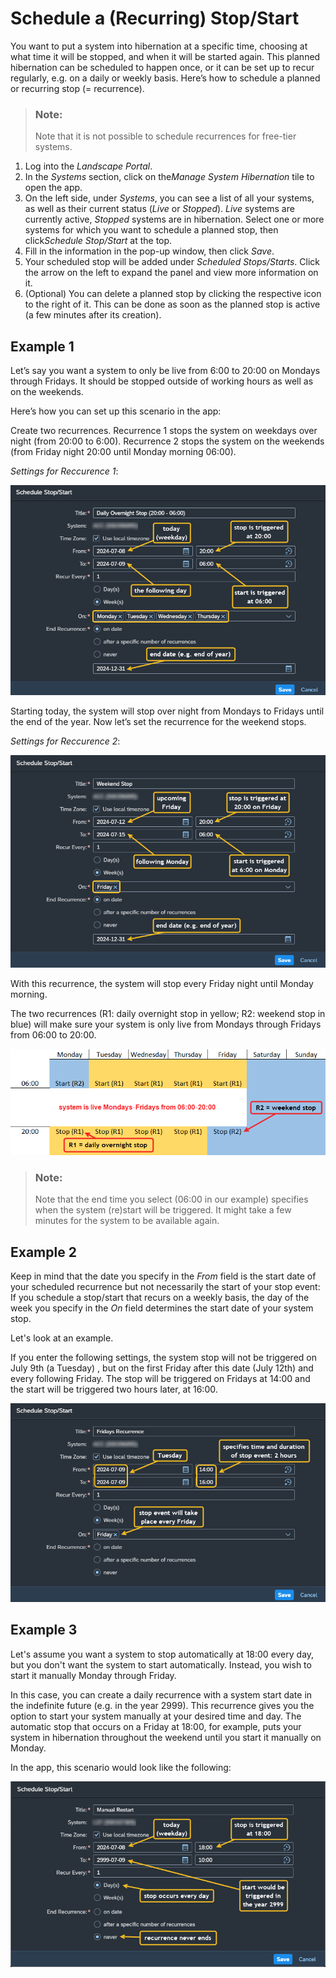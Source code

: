 <!-- loio04053ddc096f4becb1be45355da2f70f -->

# Schedule a \(Recurring\) Stop/Start



You want to put a system into hibernation at a specific time, choosing at what time it will be stopped, and when it will be started again. This planned hibernation can be scheduled to happen once, or it can be set up to recur regularly, e.g. on a daily or weekly basis. Here’s how to schedule a planned or recurring stop \(= recurrence\).

> ### Note:  
> Note that it is not possible to schedule recurrences for free-tier systems.

1.  Log into the *Landscape Portal*.
2.  In the *Systems* section, click on the*Manage System Hibernation* tile to open the app.
3.  On the left side, under *Systems*, you can see a list of all your systems, as well as their current status \(*Live* or *Stopped*\). *Live* systems are currently active, *Stopped* systems are in hibernation. Select one or more systems for which you want to schedule a planned stop, then click*Schedule Stop/Start* at the top.
4.  Fill in the information in the pop-up window, then click *Save*.
5.  Your scheduled stop will be added under *Scheduled Stops/Starts*. Click the arrow on the left to expand the panel and view more information on it.
6.  \(Optional\) You can delete a planned stop by clicking the respective icon to the right of it. This can be done as soon as the planned stop is active \(a few minutes after its creation\).




<a name="loio04053ddc096f4becb1be45355da2f70f__section_pf4_l3g_myb"/>

## Example 1

Let’s say you want a system to only be live from 6:00 to 20:00 on Mondays through Fridays. It should be stopped outside of working hours as well as on the weekends.

Here’s how you can set up this scenario in the app:

Create two recurrences. Recurrence 1 stops the system on weekdays over night \(from 20:00 to 6:00\). Recurrence 2 stops the system on the weekends \(from Friday night 20:00 until Monday morning 06:00\).

*Settings for Reccurence 1*:

![](images/Daily_Overnight_Stop_0eacc54.png)

Starting today, the system will stop over night from Mondays to Fridays until the end of the year. Now let’s set the recurrence for the weekend stops.

*Settings for Reccurence 2*:

![](images/Weekend_Stop_e1abbfa.png)

With this recurrence, the system will stop every Friday night until Monday morning.

The two recurrences \(R1: daily overnight stop in yellow; R2: weekend stop in blue\) will make sure your system is only live from Mondays through Fridays from 06:00 to 20:00.

![](images/R1_and_R2_7ca289b.png)

> ### Note:  
> Note that the end time you select \(06:00 in our example\) specifies when the system \(re\)start will be triggered. It might take a few minutes for the system to be available again.



<a name="loio04053ddc096f4becb1be45355da2f70f__section_yly_4tl_4yb"/>

## Example 2

Keep in mind that the date you specify in the *From* field is the start date of your scheduled recurrence but not necessarily the start of your stop event: If you schedule a stop/start that recurs on a weekly basis, the day of the week you specify in the *On* field determines the start date of your system stop.

Let's look at an example.

If you enter the following settings, the system stop will not be triggered on July 9th \(a Tuesday\) , but on the first Friday after this date \(July 12th\) and every following Friday. The stop will be triggered on Fridays at 14:00 and the start will be triggered two hours later, at 16:00.

![](images/Fridays_Recurrence_49b09e5.png)



<a name="loio04053ddc096f4becb1be45355da2f70f__section_opp_5pm_zbc"/>

## Example 3

Let's assume you want a system to stop automatically at 18:00 every day, but you don't want the system to start automatically. Instead, you wish to start it manually Monday through Friday.

In this case, you can create a daily recurrence with a system start date in the indefinite future \(e.g. in the year 2999\). This recurrence gives you the option to start your system manually at your desired time and day. The automatic stop that occurs on a Friday at 18:00, for example, puts your system in hibernation throughout the weekend until you start it manually on Monday.

In the app, this scenario would look like the following:

![](images/Manual_Restart_dd6c54e.png)

